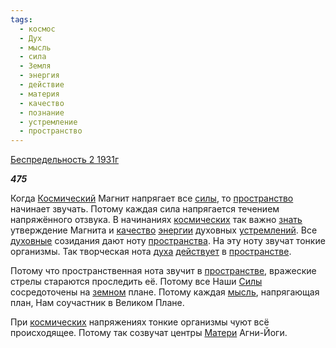 ```yaml
---
tags:
  - космос
  - Дух
  - мысль
  - сила
  - Земля
  - энергия
  - действие
  - материя
  - качество
  - познание
  - устремление
  - пространство
---
```

[Беспредельность 2 1931г](https://127.0.0.1:4002/agni/1931)

___475___

Когда [Космический](../../../tags/#космос) Магнит напрягает все [силы](../../../tags/#сила), то [пространство](../../../tags/#пространство) начинает звучать. Потому каждая сила напрягается течением напряжённого отзвука. В начинаниях [космических](../../../tags/#космос) так важно [знать](../../../tags/#познание) утверждение Магнита и [качество](../../../tags/#качество) [энергии](../../../tags/#энергия) духовных [устремлений](../../../tags/#устремление). Все [духовные](../../../tags/#Дух) созидания дают ноту [пространства](../../../tags/#пространство). На эту ноту звучат тонкие организмы. Так творческая нота [духа](../../../tags/#Дух) [действует](../../../tags/#действие) в [пространстве](../../../tags/#пространство).   

Потому что пространственная нота звучит в [пространстве](../../../tags/#пространство), вражеские стрелы стараются проследить её. Потому все Наши [Силы](../../../tags/#сила) сосредоточены на [земном](../../../tags/#Земля) плане. Потому каждая [мысль](../../../tags/#мысль), напрягающая план, Нам соучастник в Великом Плане.   

При [космических](../../../tags/#космос) напряжениях тонкие организмы чуют всё происходящее. Потому так созвучат центры [Матери](../../../tags/#материя) Агни-Йоги.   

